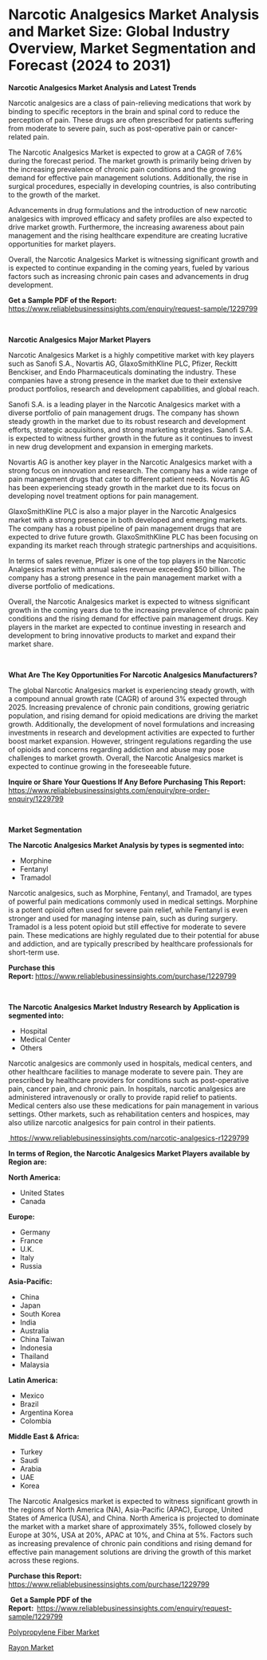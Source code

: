 <p><h1>Narcotic Analgesics Market Analysis and Market Size: Global Industry Overview, Market Segmentation and Forecast (2024 to 2031)</h1></p><p><strong>Narcotic Analgesics Market Analysis and Latest Trends</strong></p>
<p><p>Narcotic analgesics are a class of pain-relieving medications that work by binding to specific receptors in the brain and spinal cord to reduce the perception of pain. These drugs are often prescribed for patients suffering from moderate to severe pain, such as post-operative pain or cancer-related pain.</p><p>The Narcotic Analgesics Market is expected to grow at a CAGR of 7.6% during the forecast period. The market growth is primarily being driven by the increasing prevalence of chronic pain conditions and the growing demand for effective pain management solutions. Additionally, the rise in surgical procedures, especially in developing countries, is also contributing to the growth of the market.</p><p>Advancements in drug formulations and the introduction of new narcotic analgesics with improved efficacy and safety profiles are also expected to drive market growth. Furthermore, the increasing awareness about pain management and the rising healthcare expenditure are creating lucrative opportunities for market players.</p><p>Overall, the Narcotic Analgesics Market is witnessing significant growth and is expected to continue expanding in the coming years, fueled by various factors such as increasing chronic pain cases and advancements in drug development.</p></p>
<p><strong>Get a Sample PDF of the Report:&nbsp;</strong> <a href="https://www.reliablebusinessinsights.com/enquiry/request-sample/1229799">https://www.reliablebusinessinsights.com/enquiry/request-sample/1229799</a></p>
<p>&nbsp;</p>
<p><strong>Narcotic Analgesics Major Market Players</strong></p>
<p><p>Narcotic Analgesics Market is a highly competitive market with key players such as Sanofi S.A., Novartis AG, GlaxoSmithKline PLC, Pfizer, Reckitt Benckiser, and Endo Pharmaceuticals dominating the industry. These companies have a strong presence in the market due to their extensive product portfolios, research and development capabilities, and global reach.</p><p>Sanofi S.A. is a leading player in the Narcotic Analgesics market with a diverse portfolio of pain management drugs. The company has shown steady growth in the market due to its robust research and development efforts, strategic acquisitions, and strong marketing strategies. Sanofi S.A. is expected to witness further growth in the future as it continues to invest in new drug development and expansion in emerging markets.</p><p>Novartis AG is another key player in the Narcotic Analgesics market with a strong focus on innovation and research. The company has a wide range of pain management drugs that cater to different patient needs. Novartis AG has been experiencing steady growth in the market due to its focus on developing novel treatment options for pain management.</p><p>GlaxoSmithKline PLC is also a major player in the Narcotic Analgesics market with a strong presence in both developed and emerging markets. The company has a robust pipeline of pain management drugs that are expected to drive future growth. GlaxoSmithKline PLC has been focusing on expanding its market reach through strategic partnerships and acquisitions.</p><p>In terms of sales revenue, Pfizer is one of the top players in the Narcotic Analgesics market with annual sales revenue exceeding $50 billion. The company has a strong presence in the pain management market with a diverse portfolio of medications.</p><p>Overall, the Narcotic Analgesics market is expected to witness significant growth in the coming years due to the increasing prevalence of chronic pain conditions and the rising demand for effective pain management drugs. Key players in the market are expected to continue investing in research and development to bring innovative products to market and expand their market share.</p></p>
<p>&nbsp;</p>
<p><strong>What Are The Key Opportunities For Narcotic Analgesics Manufacturers?</strong></p>
<p><p>The global Narcotic Analgesics market is experiencing steady growth, with a compound annual growth rate (CAGR) of around 3% expected through 2025. Increasing prevalence of chronic pain conditions, growing geriatric population, and rising demand for opioid medications are driving the market growth. Additionally, the development of novel formulations and increasing investments in research and development activities are expected to further boost market expansion. However, stringent regulations regarding the use of opioids and concerns regarding addiction and abuse may pose challenges to market growth. Overall, the Narcotic Analgesics market is expected to continue growing in the foreseeable future.</p></p>
<p><strong>Inquire or Share Your Questions If Any Before Purchasing This Report:</strong> <a href="https://www.reliablebusinessinsights.com/enquiry/pre-order-enquiry/1229799">https://www.reliablebusinessinsights.com/enquiry/pre-order-enquiry/1229799</a></p>
<p>&nbsp;</p>
<p><strong>Market Segmentation</strong></p>
<p><strong>The Narcotic Analgesics Market Analysis by types is segmented into:</strong></p>
<p><ul><li>Morphine</li><li>Fentanyl</li><li>Tramadol</li></ul></p>
<p><p>Narcotic analgesics, such as Morphine, Fentanyl, and Tramadol, are types of powerful pain medications commonly used in medical settings. Morphine is a potent opioid often used for severe pain relief, while Fentanyl is even stronger and used for managing intense pain, such as during surgery. Tramadol is a less potent opioid but still effective for moderate to severe pain. These medications are highly regulated due to their potential for abuse and addiction, and are typically prescribed by healthcare professionals for short-term use.</p></p>
<p><strong>Purchase this Report:&nbsp;</strong><a href="https://www.reliablebusinessinsights.com/purchase/1229799">https://www.reliablebusinessinsights.com/purchase/1229799</a></p>
<p>&nbsp;</p>
<p><strong>The Narcotic Analgesics Market Industry Research by Application is segmented into:</strong></p>
<p><ul><li>Hospital</li><li>Medical Center</li><li>Others</li></ul></p>
<p><p>Narcotic analgesics are commonly used in hospitals, medical centers, and other healthcare facilities to manage moderate to severe pain. They are prescribed by healthcare providers for conditions such as post-operative pain, cancer pain, and chronic pain. In hospitals, narcotic analgesics are administered intravenously or orally to provide rapid relief to patients. Medical centers also use these medications for pain management in various settings. Other markets, such as rehabilitation centers and hospices, may also utilize narcotic analgesics for pain control in their patients.</p></p>
<p><a href="https://www.reliablebusinessinsights.com/narcotic-analgesics-r1229799">&nbsp;https://www.reliablebusinessinsights.com/narcotic-analgesics-r1229799</a></p>
<p><strong>In terms of Region, the Narcotic Analgesics Market Players available by Region are:</strong></p>
<p>
    <p> <strong> North America: </strong>
        <ul>
            <li>United States</li>
            <li>Canada</li>
        </ul>
        </p> 
    <p> <strong> Europe: </strong>
        <ul>
            <li>Germany</li>
            <li>France</li>
            <li>U.K.</li>
            <li>Italy</li>
            <li>Russia</li>
        </ul>
        </p> 
    <p> <strong> Asia-Pacific: </strong>
        <ul>
            <li>China</li>
            <li>Japan</li>
            <li>South Korea</li>
            <li>India</li>
            <li>Australia</li>
            <li>China Taiwan</li>
            <li>Indonesia</li>
            <li>Thailand</li>
            <li>Malaysia</li>
        </ul>
        </p> 
    <p> <strong> Latin America: </strong>
        <ul>
            <li>Mexico</li>
            <li>Brazil</li>
            <li>Argentina Korea</li>
            <li>Colombia</li>
        </ul>
        </p> 
    <p> <strong> Middle East & Africa: </strong>
        <ul>
            <li>Turkey</li>
            <li>Saudi</li>
            <li>Arabia</li>
            <li>UAE</li>
            <li>Korea</li>
        </ul>
    </p>
    </p>
<p><p>The Narcotic Analgesics market is expected to witness significant growth in the regions of North America (NA), Asia-Pacific (APAC), Europe, United States of America (USA), and China. North America is projected to dominate the market with a market share of approximately 35%, followed closely by Europe at 30%, USA at 20%, APAC at 10%, and China at 5%. Factors such as increasing prevalence of chronic pain conditions and rising demand for effective pain management solutions are driving the growth of this market across these regions.</p></p>
<p><strong>Purchase this Report: </strong><a href="https://www.reliablebusinessinsights.com/purchase/1229799">https://www.reliablebusinessinsights.com/purchase/1229799</a></p>
<p>&nbsp;<strong>Get a Sample PDF of the Report:&nbsp;&nbsp;</strong><a href="https://www.reliablebusinessinsights.com/enquiry/request-sample/1229799">https://www.reliablebusinessinsights.com/enquiry/request-sample/1229799</a></p>
<p><strong></strong></p>
<p><p><a href="https://github.com/kufem1/Market-Research-Report-List-3/blob/main/polypropylene-fiber-market.md">Polypropylene Fiber Market</a></p><p><a href="https://github.com/kosella/Market-Research-Report-List-4/blob/main/rayon-market.md">Rayon Market</a></p></p>